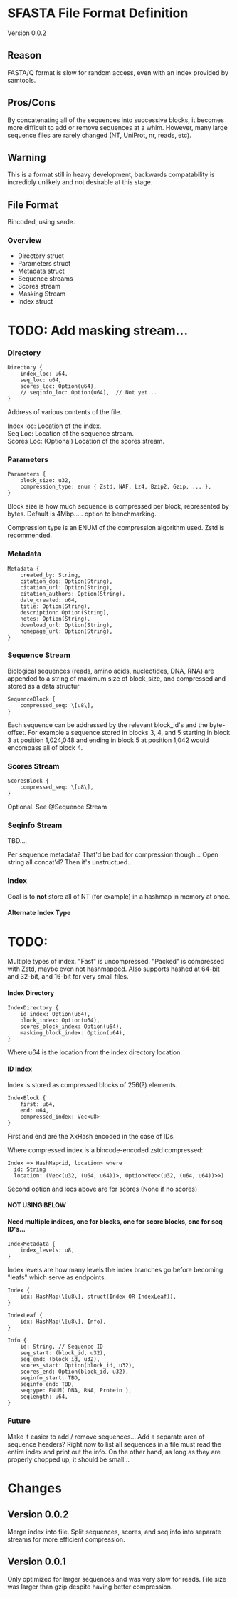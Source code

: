 # SFASTA File Format Definition
Version 0.0.2

## Reason
FASTA/Q format is slow for random access, even with an index provided by samtools.

## Pros/Cons
By concatenating all of the sequences into successive blocks, it becomes more difficult to add or remove sequences at a whim. However, many large sequence files are rarely changed (NT, UniProt, nr, reads, etc).

## Warning
This is a format still in heavy development, backwards compatability is incredibly unlikely and not desirable at this stage.

## File Format
Bincoded, using serde.

### Overview
* Directory struct
* Parameters struct
* Metadata struct
* Sequence streams
* Scores stream
* Masking Stream
* Index struct

# TODO: Add masking stream...

### Directory
```
Directory { 
    index_loc: u64,
    seq_loc: u64,
    scores_loc: Option(u64),
    // seqinfo_loc: Option(u64),  // Not yet...
}
```

Address of various contents of the file. 

Index loc: Location of the index.  
Seq Loc: Location of the sequence stream.  
Scores Loc: (Optional) Location of the scores stream.  

### Parameters
```
Parameters { 
    block_size: u32,
    compression_type: enum { Zstd, NAF, Lz4, Bzip2, Gzip, ... },
}
```

Block size is how much sequence is compressed per block, represented by bytes. Default is 4Mbp..... option to benchmarking.

Compression type is an ENUM of the compression algorithm used. Zstd is recommended.

### Metadata
```
Metadata {
    created_by: String,
    citation_doi: Option(String),
    citation_url: Option(String),
    citation_authors: Option(String),
    date_created: u64,
    title: Option(String),
    description: Option(String),
    notes: Option(String),
    download_url: Option(String),
    homepage_url: Option(String),
}
```

### Sequence Stream
Biological sequences (reads, amino acids, nucleotides, DNA, RNA) are appended to a string of maximum size of block_size, and compressed and stored as a data structur

```
SequenceBlock {
    compressed_seq: \[u8\],
}
```

Each sequence can be addressed by the relevant block_id's and the byte-offset. For example a sequence stored in blocks 3, 4, and 5 starting in block 3 at position 1,024,048 and ending in block 5 at position 1,042 would encompass all of block 4.

### Scores Stream
```
ScoresBlock {
    compressed_seq: \[u8\],
}
```

Optional. See @Sequence Stream

### Seqinfo Stream
TBD....

Per sequence metadata? That'd be bad for compression though...
Open string all concat'd? Then it's unstructued...

### Index
Goal is to **not** store all of NT (for example) in a hashmap in memory at once.

#### Alternate Index Type

# TODO:
Multiple types of index. "Fast" is uncompressed. "Packed" is compressed with Zstd, maybe even not hashmapped.
Also supports hashed at 64-bit and 32-bit, and 16-bit for very small files.

#### Index Directory
```
IndexDirectory {
    id_index: Option(u64),
    block_index: Option(u64),
    scores_block_index: Option(u64),
    masking_block_index: Option(u64),
}
```

Where u64 is the location from the index directory location.

#### ID Index

Index is stored as compressed blocks of 256(?) elements.
```
IndexBlock {
    first: u64,
    end: u64,
    compressed_index: Vec<u8>
}
```

First and end are the XxHash encoded in the case of IDs.

Where compressed index is a bincode-encoded zstd compressed:

```
Index => HashMap<id, location> where
  id: String
  location: (Vec<(u32, (u64, u64))>, Option<Vec<(u32, (u64, u64))>>)
```

Second option and locs above are for scores (None if no scores)

#### NOT USING BELOW

#### Need multiple indices, one for blocks, one for score blocks, one for seq ID's...

```
IndexMetadata {
    index_levels: u8,
}
```

Index levels are how many levels the index branches go before becoming "leafs" which serve as endpoints.

```
Index {
    idx: HashMap(\[u8\], struct(Index OR IndexLeaf)),
}
```

```
IndexLeaf {
    idx: HashMap(\[u8\], Info),
}
```

```
Info {
    id: String, // Sequence ID
    seq_start: (block_id, u32),
    seq_end: (block_id, u32),
    scores_start: Option(block_id, u32),
    scores_end: Option(block_id, u32),
    seqinfo_start: TBD,
    seqinfo_end: TBD,
    seqtype: ENUM( DNA, RNA, Protein ),
    seqlength: u64,
}
```

### Future
Make it easier to add / remove sequences...
Add a separate area of sequence headers? Right now to list all sequences in a file must read the entire index and print out the info. On the other hand, as long as they are properly chopped up, it should be small...

# Changes
## Version 0.0.2
Merge index into file. Split sequences, scores, and seq info into separate streams for more efficient compression.

## Version 0.0.1
Only optimized for larger sequences and was very slow for reads. File size was larger than gzip despite having better compression.